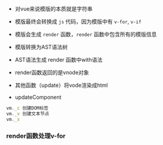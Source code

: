 * 对vue来说模版的本质就是字符串
* 模版最终会转换成 `js` 代码，因为模版中有 `v-for`, `v-if`
* 模版会生成 `render` 函数，`render` 函数中包含所有的模版信息

* 模版转换为AST语法树
* AST语法生成 render 函数中with语法
* render函数返回的是vnode对象
* 其他函数（update）将vode渲染成html

* updateComponent

```js
vm._c 创建DOM标签
vm._v 创建文本节点
vm._s 
```
### render函数处理v-for
